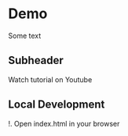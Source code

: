 # Demo 

Some text

## Subheader

Watch tutorial on Youtube

## Local Development

!. Open index.html in your browser